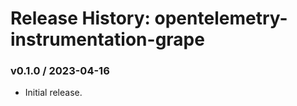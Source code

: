 # Release History: opentelemetry-instrumentation-grape

### v0.1.0 / 2023-04-16

* Initial release.
